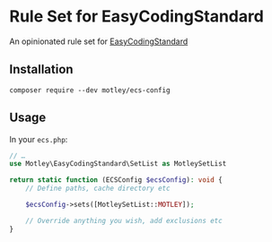 # Rule Set for EasyCodingStandard

An opinionated rule set for [EasyCodingStandard](https://github.com/symplify/easy-coding-standard)

## Installation

```shell
composer require --dev motley/ecs-config
```

## Usage

In your `ecs.php`:

```php
// …
use Motley\EasyCodingStandard\SetList as MotleySetList

return static function (ECSConfig $ecsConfig): void {
    // Define paths, cache directory etc

    $ecsConfig->sets([MotleySetList::MOTLEY]);

    // Override anything you wish, add exclusions etc
}
```

